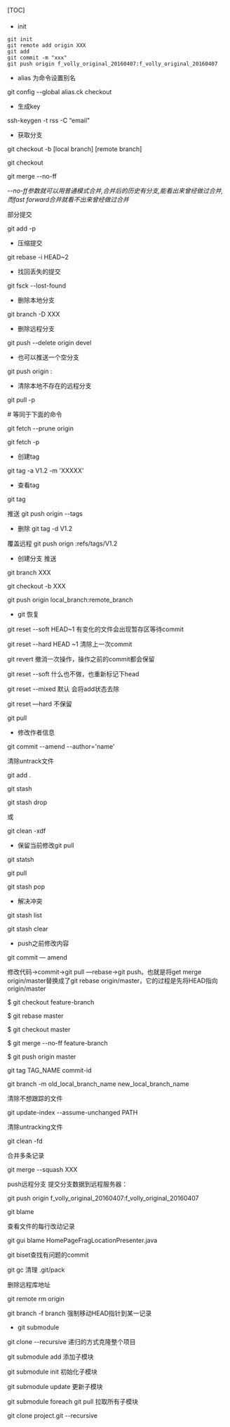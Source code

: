[TOC]

####

* init 

```shell
git init
git remote add origin XXX
git add 
git commit -m "xxx"
git push origin f_volly_original_20160407:f_volly_original_20160407
```

* alias 为命令设置别名

git config --global alias.ck checkout

* 生成key

ssh-keygen -t rss -C “email"

* 获取分支

git checkout -b [local branch] [remote branch]

git checkout

git merge --no-ff

*--no-ff参数就可以用普通模式合并,合并后的历史有分支,能看出来曾经做过合并,而fast forward合并就看不出来曾经做过合并*

部分提交

git add -p 

* 压缩提交

git rebase -i HEAD~2

* 找回丢失的提交

git fsck --lost-found

* 删除本地分支

git branch -D XXX

* 删除远程分支

git push --delete origin devel

* 也可以推送一个空分支

git push origin :<branchName>

* 清除本地不存在的远程分支

git pull -p

\# 等同于下面的命令

git fetch --prune origin

git fetch -p

* 创建tag

git tag -a V1.2 -m 'XXXXX'

* 查看tag

git tag

推送 git push origin --tags

* 删除 git tag -d V1.2

覆盖远程 git push orign :refs/tags/V1.2

* 创建分支 推送

git branch XXX

git checkout -b XXX

git push origin local_branch:remote_branch

*  git 恢复

git reset --soft HEAD~1 有变化的文件会出现暂存区等待commit

git reset --hard HEAD ~1 清除上一次commit

git revert 撤消一次操作，操作之前的commit都会保留

git reset --soft 什么也不做，也重新标记下head

git reset --mixed 默认 会将add状态去除

git reset —hard 不保留

git pull

* 修改作者信息

git commit --amend --author='name<mail>'

清除untrack文件

git add .

git stash 

git stash drop

或 

git clean -xdf

* 保留当前修改git pull

git statsh 

git pull

git stash pop

* 解决冲突

git stash list

git stash clear

* push之前修改内容

git commit — amend

修改代码→commit→git pull —rebase→git push。也就是将get merge origin/master替换成了git rebase origin/master，它的过程是先将HEAD指向origin/master

$ git checkout feature-branch

$ git rebase master

$ git checkout master

$ git merge --no-ff feature-branch

$ git push origin master

git tag TAG_NAME commit-id

git branch -m old_local_branch_name new_local_branch_name

清除不想跟踪的文件

git update-index --assume-unchanged PATH

清除untracking文件

git clean -fd

合并多条记录

git merge --squash XXX

push远程分支 提交分支数据到远程服务器：

 git push origin f_volly_original_20160407:f_volly_original_20160407

git blame

查看文件的每行改动记录

git gui blame HomePageFragLocationPresenter.java

git biset查找有问题的commit

git gc 清理 .git/pack

删除远程库地址

git remote rm origin

git branch -f branch 强制移动HEAD指针到某一记录

* git submodule

git clone <repository> --recursive 递归的方式克隆整个项目

git submodule add <repository> <path> 添加子模块

git submodule init 初始化子模块

git submodule update 更新子模块

git submodule foreach git pull 拉取所有子模块

git clone project.git --recursive

